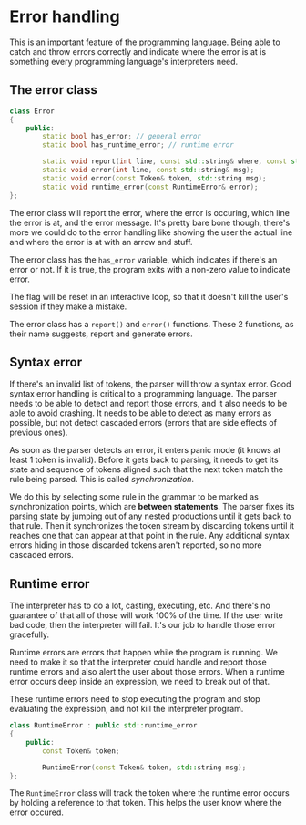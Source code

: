 # Error handling

This is an important feature of the programming language. Being able to catch and throw errors correctly and indicate where the error is at is something every programming language's interpreters need.

## The error class

```cpp
class Error
{
    public:
        static bool has_error; // general error
        static bool has_runtime_error; // runtime error

        static void report(int line, const std::string& where, const std::string& msg);
        static void error(int line, const std::string& msg);
        static void error(const Token& token, std::string msg);
        static void runtime_error(const RuntimeError& error);
};
```

The error class will report the error, where the error is occuring, which line the error is at, and the error message. It's pretty bare bone though, there's more we could do to the error handling like showing the user the actual line and where the error is at with an arrow and stuff.

The error class has the `has_error` variable, which indicates if there's an error or not. If it is true, the program exits with a non-zero value to indicate error.

The flag will be reset in an interactive loop, so that it doesn't kill the user's session if they make a mistake.

The error class has a `report()` and `error()` functions. These 2 functions, as their name suggests, report and generate errors.

## Syntax error

If there's an invalid list of tokens, the parser will throw a syntax error. Good syntax error handling is critical to a programming language. The parser needs to be able to detect and report those errors, and it also needs to be able to avoid crashing. It needs to be able to detect as many errors as possible, but not detect cascaded errors (errors that are side effects of previous ones).

As soon as the parser detects an error, it enters panic mode (it knows at least 1 token is invalid). Before it gets back to parsing, it needs to get its state and sequence of tokens aligned such that the next token match the rule being parsed. This is called *synchronization*.

We do this by selecting some rule in the grammar to be marked as synchronization points, which are **between statements**. The parser fixes its parsing state by jumping out of any nested productions until it gets back to that rule. Then it synchronizes the token stream by discarding tokens until it reaches one that can appear at that point in the rule. Any additional syntax errors hiding in those discarded tokens aren't reported, so no more cascaded errors.

## Runtime error

The interpreter has to do a lot, casting, executing, etc. And there's no guarantee of that all of those will work 100% of the time. If the user write bad code, then the interpreter will fail. It's our job to handle those error gracefully.

Runtime errors are errors that happen while the program is running. We need to make it so that the interpreter could handle and report those runtime errors and also alert the user about those errors. When a runtime error occurs deep inside an expression, we need to break out of that.

These runtime errors need to stop executing the program and stop evaluating the expression, and not kill the interpreter program.

```cpp
class RuntimeError : public std::runtime_error
{
    public:
        const Token& token;

        RuntimeError(const Token& token, std::string msg);
};
```

The `RuntimeError` class will track the token where the runtime error occurs by holding a reference to that token. This helps the user know where the error occured.
